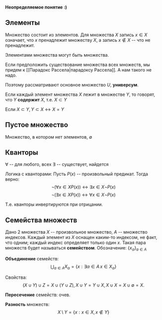 **Неопределяемое понятие :)**

## Элементы
Множество состоит из элементов. Для множества $X$ запись $x \in X$ означает, что $x$ пренадлежит множеству $X$, а запись $x \notin X$ -- что не пренадлежит.

Элементами множества могут быть множества.

Если предположить существование множества всех множеств, мы придем к [[Парадокс Рассела|парадоксу Рассела]]. А нам такого не надо.

Поэтому рассматривают основное множество $U$, **универсум**.

Если каждый элемент множества $X$ лежит в множестве $Y$, то говорят, что $Y$ **содержит** $X$, т.е. $X \subset Y$

Если $X \subset Y, Y \subset X \leftrightarrow X = Y$

## Пустое множество
Множество, в котором нет элементов, $\emptyset$

## Кванторы
$\forall$ -- для любого, всех
$\exists$ -- существует, найдется

Логика с кванторами:
Пусть $P(x)$ -- произвольный предикат. Тогда верно:
$$
\neg{(\forall x \in X P(x))} \leftrightarrow \exists x \in X \neg{P(x)}
$$
$$
\neg{(\exists x \in X P(x))} \leftrightarrow \forall x \in X \neg{P(x)}
$$

Т.е. кванторы инвертируются при отрицании.

## Семейства множеств
Дано 2 множества $X$ -- произвольное множество, $A$ -- множество индексов. Каждый элемент из $X$ оснащен каким-то индексом, не факт, что одним; каждый индекс определяет только один $x$. Такая пара множеств будет называться **семейством**.
Обозначение: $\{ x_\alpha \}_{a \in A}$

**Объединение** семейств:
$$
\bigcup_{a \in A} X_{\alpha} = \{ x : \exists \alpha \in A \, x \in X_{\alpha}\}
$$

Свойства:
$$
(X \cup Y) \cup Z = X \cup (Y \cup Z), \, X \cup Y = Y \cup X, \, X \cup X = X \cup \emptyset = X.
$$

**Пересечение** семейств: очев.

**Разность** множеств:
$$
X \setminus Y = \{ x : x \in X, x \notin Y \}
$$

